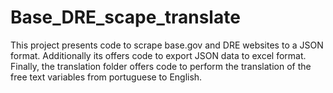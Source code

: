 # Base_DRE_scape_translate
This project presents code to scrape base.gov and DRE websites to a JSON format. Additionally its offers code to export JSON data to excel format. Finally, the translation folder offers code to perform the translation of the free text variables from portuguese to English. 
